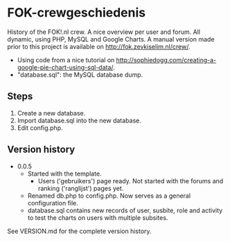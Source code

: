 FOK-crewgeschiedenis
====================

History of the FOK!.nl crew. A nice overview per user and forum. All dynamic, using PHP, MySQL and Google Charts.
A manual version made prior to this project is available on http://fok.zevkiselim.nl/crew/.

- Using code from a nice tutorial on http://sophiedogg.com/creating-a-google-pie-chart-using-sql-data/.
- "database.sql": the MySQL database dump.


Steps
-------
1. Create a new database.
2. Import database.sql into the new database.
3. Edit config.php.


Version history
------------------
- 0.0.5
  - Started with the template. 
    - Users ('gebruikers') page ready. Not started with the forums and ranking ('ranglijst') pages yet.
  - Renamed db.php to config.php. Now serves as a general configuration file.
  - database.sql contains new records of user, susbite, role and activity to test the charts on users with multiple subsites.

See VERSION.md for the complete version history.